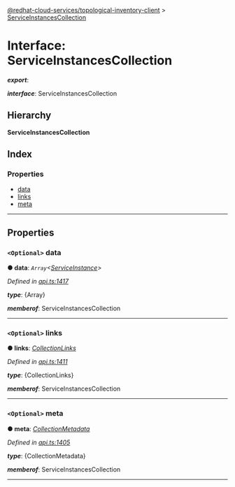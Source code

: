 [@redhat-cloud-services/topological-inventory-client](../README.md) > [ServiceInstancesCollection](../interfaces/serviceinstancescollection.md)

# Interface: ServiceInstancesCollection

*__export__*: 

*__interface__*: ServiceInstancesCollection

## Hierarchy

**ServiceInstancesCollection**

## Index

### Properties

* [data](serviceinstancescollection.md#data)
* [links](serviceinstancescollection.md#links)
* [meta](serviceinstancescollection.md#meta)

---

## Properties

<a id="data"></a>

### `<Optional>` data

**● data**: *`Array`<[ServiceInstance](serviceinstance.md)>*

*Defined in [api.ts:1417](https://github.com/RedHatInsights/javascript-clients/blob/master/packages/topological-inventory/api.ts#L1417)*

*__type__*: {Array}

*__memberof__*: ServiceInstancesCollection

___
<a id="links"></a>

### `<Optional>` links

**● links**: *[CollectionLinks](collectionlinks.md)*

*Defined in [api.ts:1411](https://github.com/RedHatInsights/javascript-clients/blob/master/packages/topological-inventory/api.ts#L1411)*

*__type__*: {CollectionLinks}

*__memberof__*: ServiceInstancesCollection

___
<a id="meta"></a>

### `<Optional>` meta

**● meta**: *[CollectionMetadata](collectionmetadata.md)*

*Defined in [api.ts:1405](https://github.com/RedHatInsights/javascript-clients/blob/master/packages/topological-inventory/api.ts#L1405)*

*__type__*: {CollectionMetadata}

*__memberof__*: ServiceInstancesCollection

___


